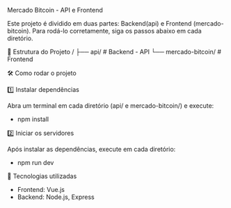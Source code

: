 Mercado Bitcoin - API e Frontend

Este projeto é dividido em duas partes: Backend(api) e Frontend (mercado-bitcoin). 
Para rodá-lo corretamente, siga os passos abaixo em cada diretório.

📂 Estrutura do Projeto
/
├── api/  # Backend - API
└── mercado-bitcoin/  # Frontend

🛠️ Como rodar o projeto

1️⃣ Instalar dependências

Abra um terminal em cada diretório (api/ e mercado-bitcoin/) e execute:

 - npm install

2️⃣ Iniciar os servidores

Após instalar as dependências, execute em cada diretório:

 - npm run dev

🎯 Tecnologias utilizadas

 - Frontend: Vue.js
 - Backend: Node.js, Express